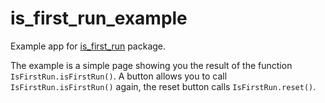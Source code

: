 # is_first_run_example

Example app for [is_first_run](https://pub.dev/packages/is_first_run) package.

The example is a simple page showing you the result of the function `IsFirstRun.isFirstRun()`. A button allows you to call `IsFirstRun.isFirstRun()` again, the reset button calls `IsFirstRun.reset()`.
